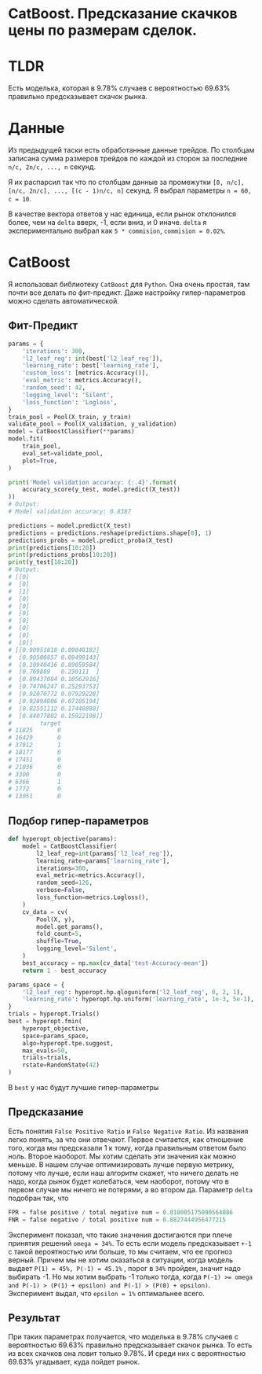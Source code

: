 # CatBoost. Предсказание скачков цены по размерам сделок.

# TLDR

Есть моделька, которая в 9.78% случаев с вероятностью 69.63% правильно предсказывает скачок рынка.

# Данные

Из предыдущей таски есть обработанные данные трейдов. По столбцам записана сумма размеров трейдов по каждой из сторон за последние `n/c, 2n/c, ..., n` секунд.

Я их распарсил так что по столбцам данные за промежутки `[0, n/c], [n/c, 2n/c], ..., [(c - 1)n/c, n]` секунд. Я выбрал параметры `n = 60, c = 10`.

В качестве вектора ответов у нас единица, если рынок отклонился более, чем на `delta` вверх, -1, если вниз, и 0 иначе. `delta` я экспериментально выбрал как `5 * commision`, `commision = 0.02%`.

# CatBoost

Я использовал библиотеку `CatBoost` для `Python`. Она очень простая, там почти все делать по фит-предикт. Даже настройку гипер-параметров можно сделать автоматической.

## Фит-Предикт

```python
params = {
    'iterations': 300,
    'l2_leaf_reg': int(best['l2_leaf_reg']),
    'learning_rate': best['learning_rate'],
    'custom_loss': [metrics.Accuracy()],
    'eval_metric': metrics.Accuracy(),
    'random_seed': 42,
    'logging_level': 'Silent',
    'loss_function': 'Logloss',
}
train_pool = Pool(X_train, y_train)
validate_pool = Pool(X_validation, y_validation)
model = CatBoostClassifier(**params)
model.fit(
    train_pool,
    eval_set=validate_pool,
    plot=True,
)

print('Model validation accuracy: {:.4}'.format(
    accuracy_score(y_test, model.predict(X_test))
))
# Output:
# Model validation accuracy: 0.8387

predictions = model.predict(X_test)
predictions = predictions.reshape(predictions.shape[0], 1)
predictions_probs = model.predict_proba(X_test)
print(predictions[10:20])
print(predictions_probs[10:20])
print(y_test[10:20])
# Output:
# [[0]
#  [0]
#  [1]
#  [0]
#  [0]
#  [0]
#  [0]
#  [0]
#  [0]
#  [0]]
# [[0.90951818 0.09048182]
#  [0.90500857 0.09499143]
#  [0.10940416 0.89059584]
#  [0.769889   0.230111  ]
#  [0.89437084 0.10562916]
#  [0.74706247 0.25293753]
#  [0.92070772 0.07929228]
#  [0.92894806 0.07105194]
#  [0.82551112 0.17448888]
#  [0.84077802 0.15922198]]
#        target
# 11825       0
# 16429       0
# 37912       1
# 18177       0
# 17451       0
# 21036       0
# 3300        0
# 6366        1
# 1772        0
# 13051       0
```

## Подбор гипер-параметров

```python
def hyperopt_objective(params):
    model = CatBoostClassifier(
        l2_leaf_reg=int(params['l2_leaf_reg']),
        learning_rate=params['learning_rate'],
        iterations=300,
        eval_metric=metrics.Accuracy(),
        random_seed=126,
        verbose=False,
        loss_function=metrics.Logloss(),
    )
    cv_data = cv(
        Pool(X, y),
        model.get_params(),
        fold_count=5,
        shuffle=True,
        logging_level='Silent',
    )
    best_accuracy = np.max(cv_data['test-Accuracy-mean'])
    return 1 - best_accuracy

params_space = {
    'l2_leaf_reg': hyperopt.hp.qloguniform('l2_leaf_reg', 0, 2, 1),
    'learning_rate': hyperopt.hp.uniform('learning_rate', 1e-3, 5e-1),
}
trials = hyperopt.Trials()
best = hyperopt.fmin(
    hyperopt_objective,
    space=params_space,
    algo=hyperopt.tpe.suggest,
    max_evals=50,
    trials=trials,
    rstate=RandomState(42)
)
```

В `best` у нас будут лучшие гипер-параметры

## Предсказание

Есть понятия `False Positive Ratio` и  `False Negative Ratio`. Из названия легко понять, за что они отвечают. Первое считается, как отношение того, когда мы предсказали 1 к тому, когда правильным ответом было ноль. Второе наоборот. Мы хотим сделать эти значения как можно меньше. В нашем случае оптимизировать лучше первую метрику, потому что лучше, если наш алгоритм скажет, что ничего делать не надо, когда рынок будет колебаться, чем наоборот, потому что в первом случае мы ничего не потерями, а во втором да. Параметр `delta` подобран так, что

```python
FPR = false positive / total negative num = 0.010005175090564086
FNR = false negative / total positive num = 0.8827444956477215
```

Эксперимент показал, что такие значения достигаются при плече принятия решений `omega = 34%`. То есть если модель предсказывает `+-1` с такой вероятностью или больше, то мы считаем, что ее прогноз верный. Причем мы не хотим оказаться в ситуации, когда модель выдает `P(1) = 45%, P(-1) = 45.1%` , порог в `34%` пройден, значит надо выбирать -1. Но мы хотим выбрать -1 только тогда, когда `P(-1) >= omega and P(-1) > (P(1) + epsilon) and P(-1) > (P(0) + epsilon)`. Эксперимент выдал, что `epsilon = 1%` оптимальнее всего.

## Результат

При таких параметрах получается, что моделька в 9.78% случаев с вероятностью 69.63% правильно предсказывает скачок рынка. То есть из всех скачков она ловит только 9.78%. И среди них с вероятностью 69.63% угадывает, куда пойдет рынок.